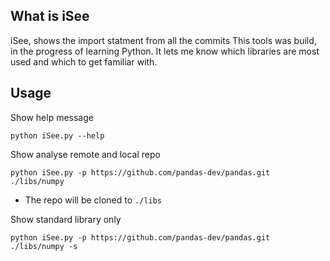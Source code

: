 ## What is iSee

iSee, shows the import statment from all the commits
This tools was build, in the progress of learning Python.
It lets me know which libraries are most used and which 
to get familiar with. 

## Usage

Show help message
```
python iSee.py --help 
```

Show analyse remote and local repo
```
python iSee.py -p https://github.com/pandas-dev/pandas.git ./libs/numpy
``` 
* The repo will be cloned to `./libs`

Show standard library only
```
python iSee.py -p https://github.com/pandas-dev/pandas.git ./libs/numpy -s
``` 

